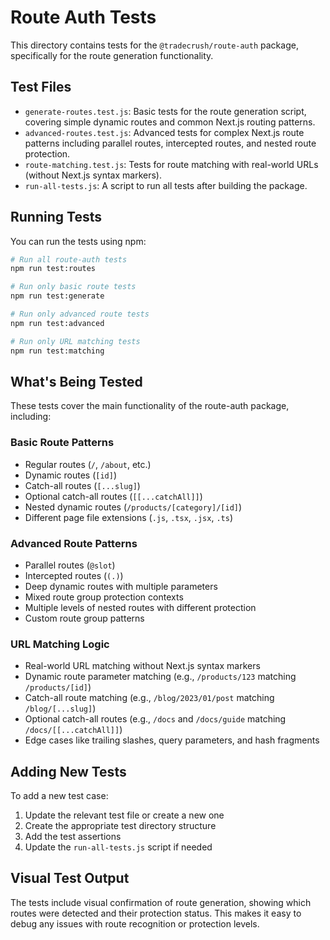# Route Auth Tests

This directory contains tests for the `@tradecrush/route-auth` package, specifically for the route generation functionality.

## Test Files

- `generate-routes.test.js`: Basic tests for the route generation script, covering simple dynamic routes and common Next.js routing patterns.
- `advanced-routes.test.js`: Advanced tests for complex Next.js route patterns including parallel routes, intercepted routes, and nested route protection.
- `route-matching.test.js`: Tests for route matching with real-world URLs (without Next.js syntax markers).
- `run-all-tests.js`: A script to run all tests after building the package.

## Running Tests

You can run the tests using npm:

```bash
# Run all route-auth tests
npm run test:routes

# Run only basic route tests
npm run test:generate

# Run only advanced route tests
npm run test:advanced

# Run only URL matching tests
npm run test:matching
```

## What's Being Tested

These tests cover the main functionality of the route-auth package, including:

### Basic Route Patterns

- Regular routes (`/`, `/about`, etc.)
- Dynamic routes (`[id]`)
- Catch-all routes (`[...slug]`)
- Optional catch-all routes (`[[...catchAll]]`)
- Nested dynamic routes (`/products/[category]/[id]`)
- Different page file extensions (`.js`, `.tsx`, `.jsx`, `.ts`)

### Advanced Route Patterns

- Parallel routes (`@slot`)
- Intercepted routes (`(.)`)
- Deep dynamic routes with multiple parameters
- Mixed route group protection contexts
- Multiple levels of nested routes with different protection
- Custom route group patterns

### URL Matching Logic

- Real-world URL matching without Next.js syntax markers
- Dynamic route parameter matching (e.g., `/products/123` matching `/products/[id]`)
- Catch-all route matching (e.g., `/blog/2023/01/post` matching `/blog/[...slug]`)
- Optional catch-all routes (e.g., `/docs` and `/docs/guide` matching `/docs/[[...catchAll]]`)
- Edge cases like trailing slashes, query parameters, and hash fragments

## Adding New Tests

To add a new test case:

1. Update the relevant test file or create a new one
2. Create the appropriate test directory structure
3. Add the test assertions
4. Update the `run-all-tests.js` script if needed

## Visual Test Output

The tests include visual confirmation of route generation, showing which routes were detected and their protection status. This makes it easy to debug any issues with route recognition or protection levels.